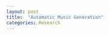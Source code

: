 ```yaml
---
layout: post
title:  "Automatic Music Generation"
categories: Research
---
```



<object data="\assets\toto_simon_jay_final_report.pdf" width="100%" height="500" type='application/pdf'></object>
